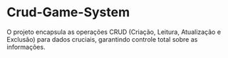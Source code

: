 # Crud-Game-System
O projeto encapsula as operações CRUD (Criação, Leitura, Atualização e Exclusão) para dados cruciais, garantindo controle total sobre as informações.
